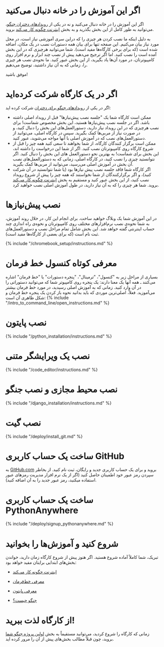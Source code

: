 # اگر این آموزش را در خانه دنبال می‌کنید

اگر این آموزش را در خانه دنبال می‌کنید و نه در یکی از [رویدادهای دختران جنگو](https://djangogirls.org/events/)، می‌توانید به طور کامل از این بخش بگذرید و به بخش [اینترنت چگونه کار می‌کند](../how_the_internet_works/README.md) بروید.

به دلیل اینکه ما نصب کردن هر چیزی را که دراین سری آموزشی نیاز است، در محل مورد نیاز بیان می‌کنیم. این صفحه تنها برای بیان همه دستورات نصب در یک مکان، اضافه شده است (که برای برخی کارگاه‌ها مفید است). شما می‌توانید هرچیزی که در این بخش آمده است را نصب کنید. اما اگر ترجیح می‌دهید پیش از نصب چند ابزار و نرم افزار روی کامپیوترتان، در مورد آن‌ها یاد بگیرید، از این بخش عبور کنید. ما نحوه‌ی نصب هر چیزی را، زمانی که به آن نیاز داشتید، توضیح می‌دهیم.

موفق باشید!

# اگر در یک کارگاه شرکت کرده‌اید

اگر در یکی از [رویدادهای جنگو برای دختران](https://djangogirls.org/events/) شرکت کرده اید:

* ممکن است کارگاه شما یک "جلسه نصب پیش‌نیازها" قبل از رویداد اصلی داشته باشد. اگر در جلسه نصب پیش‌نیازها هستید، این بخش مخصوص شماست! برای نصب هرچیزی که در این رویداد نیاز دارید، دستورالعمل‌های این بخش را دنبال کنید، و در صورت نیاز از مربی‌ها کمک بگیرید. سپس در کارگاه اصلی، می‌توانید از دستورالعمل‌های نصب که در آموزش اصلی با آنها مواجه می‌شوید، عبور کنید.
* ممکن است برگزار کنندگان کارگاه، از شما بخواهند تا سعی کنید همه چیز را قبل از شروع کارگاه روی کامپیوترتان نصب کنید. اگر از شما این درخواست را داشته اند، این بخش برای شماست! به بهترین نحو دستورالعمل های این بخش را دنبال کنید. اگر نتوانستید چیزی را نصب کنید، در کارگاه اصلی، زمانی که به دستورالعمل‌های نصب آن بخش در آموزش اصلی می‌رسید، می‌توانید از مربی‌ها کمک بگیرید.
* اگر کارگاه شما فاقد جلسه نصب پیش نیازها بود (یا شما نتوانستید در آن شرکت کنید)، و اگر برگزارکنندگان از شما نخواستند که همه چیز را پیش از شروع رویداد نصب کنید، از این بخش عبور کنید و مستقیم به بخش [ اینترنت چگونه کار می‌کند](../how_the_internet_works/README.md) بروید. شما هر چیزی را که به آن نیاز دارید، در طول آموزش اصلی نصب خواهید کرد.

# نصب پیش‌نیازها

در این آموزش شما یک وبلاگ خواهید ساخت. برای انجام این کار، در خلال روند آموزش، به شما نحوه‌ی نصب نرم‌افزارهای مختلف روی کامپیوترتان و نحوه‌ی راه اندازی چند حساب اینترنتی گفته خواهد شد. این بخش شامل تمام مراحل نصب و دستورالعمل‌های ثبت نام است (که برای بعضی از کارگاه‌ها مفید است).

<!--sec data-title="Chromebook setup (if you're using one)"
data-id="chromebook_setup" data-collapse=true ces--> {% include "/chromebook_setup/instructions.md" %} 

<!--endsec-->

# معرفی کوتاه کنسول خط فرمان

بسیاری از مراحل زیر به "کنسول"، "ترمینال"، "پنجره دستورات" یا "خط فرمان" اشاره می‌کنند ـ همه آنها یک معنا دارند: یک پنجره روی کامپیوتر شما که می‌توانید دستوراتی را در آن وارد کنید. زمانی که به آموزش اصلی رسیدید، در مورد خط فرمان بیشتر می‌آموزید. فعلاً، اصلی‌ترین موردی که باید بدانید نحوه باز کردن یک پنجره خط فرمان و شکل ظاهری آن است: {% include "/intro_to_command_line/open_instructions.md" %}

# نصب پایتون

{% include "/python_installation/instructions.md" %}

# نصب یک ویرایشگر متنی

{% include "/code_editor/instructions.md" %}

# نصب محیط مجازی و نصب جنگو

{% include "/django_installation/instructions.md" %}

# نصب گیت

{% include "/deploy/install_git.md" %}

# ساخت یک حساب کاربری GitHub

به [GitHub.com](https://www.github.com) بروید و برای یک حساب کاربری جدید و رایگان،‌ ثبت نام کنید. از بخاطر سپردن رمز عبور خود اطمینان حاصل کنید (اگر از یک نرم افزار مدیریت رمزهای عبور استفاده میکنید، رمز عبور جدید را به آن اضافه کنید).

# ساخت یک حساب کاربری PythonAnywhere

{% include "/deploy/signup_pythonanywhere.md" %}

# شروع کنید و آموزش‌ها را بخوانید

تبریک، شما کاملاً آماده شروع هستید. اگر هنوز پیش از شروع کارگاه زمان دارید، خواندن بخش‌های ابتدایی برایتان مفید خواهد بود:

* [اینترنت چگونه کار می‌کند](../how_the_internet_works/README.md)

* [معرفی خط‌فرمان](../intro_to_command_line/README.md)

* [معرفی پایتون](../python_introduction/README.md)

* [جنگو چیست؟](../django/README.md)

# از کارگاه لذت ببرید!

زمانی که کارگاه را شروع کردید، می‌توانید مستقیماً به بخش [اولین پروژه جنگو شما](../django_start_project/README.md) بروید، چون قبلاً مطالب بخش‌های پیش از آن را مرور کرده اید.
